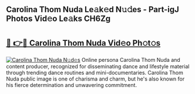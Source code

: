 ## Carolina Thom Nuda Le𝚊k𝚎d N𝚞𝚍es - Part-igJ Photos Vid𝚎o Le𝚊ks CH6Zg

# <h2><a href="http://fbc3y35.evod.top/?m=Carolina+Thom+Nuda">🔗 👉🔴 Carolina Thom Nuda Vid𝚎o Ph𝚘t𝚘s</a></h2>

[![Carolina Thom Nuda N𝚞d𝚎s](https://i.imgur.com/8V9OHl7.gif)](http://fbc3y35.evod.top/?m=Carolina+Thom+Nuda)
Online persona Carolina Thom Nuda and content producer, recognized for disseminating dance and lifestyle material through trending dance routines and mini-documentaries. Carolina Thom Nuda public image is one of charisma and charm, but he's also known for his fierce determination and unwavering commitment. 
